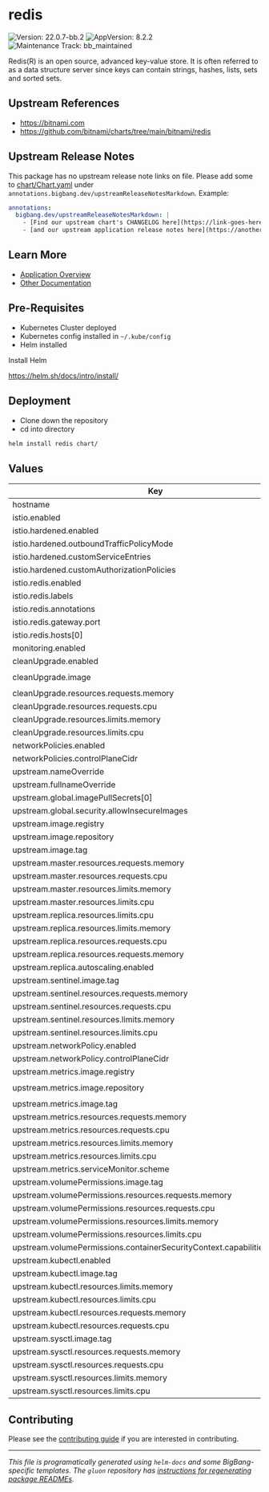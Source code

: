 <!-- Warning: Do not manually edit this file. See notes on gluon + helm-docs at the end of this file for more information. -->
# redis

![Version: 22.0.7-bb.2](https://img.shields.io/badge/Version-22.0.7--bb.2-informational?style=flat-square) ![AppVersion: 8.2.2](https://img.shields.io/badge/AppVersion-8.2.2-informational?style=flat-square) ![Maintenance Track: bb_maintained](https://img.shields.io/badge/Maintenance_Track-bb_maintained-yellow?style=flat-square)

Redis(R) is an open source, advanced key-value store. It is often referred to as a data structure server since keys can contain strings, hashes, lists, sets and sorted sets.

## Upstream References

- <https://bitnami.com>
- <https://github.com/bitnami/charts/tree/main/bitnami/redis>

## Upstream Release Notes

This package has no upstream release note links on file. Please add some to [chart/Chart.yaml](chart/Chart.yaml) under `annotations.bigbang.dev/upstreamReleaseNotesMarkdown`.
Example:
```yaml
annotations:
  bigbang.dev/upstreamReleaseNotesMarkdown: |
    - [Find our upstream chart's CHANGELOG here](https://link-goes-here/CHANGELOG.md)
    - [and our upstream application release notes here](https://another-link-here/RELEASE_NOTES.md)
```

## Learn More

- [Application Overview](docs/overview.md)
- [Other Documentation](docs/)

## Pre-Requisites

- Kubernetes Cluster deployed
- Kubernetes config installed in `~/.kube/config`
- Helm installed

Install Helm

https://helm.sh/docs/intro/install/

## Deployment

- Clone down the repository
- cd into directory

```bash
helm install redis chart/
```

## Values

| Key | Type | Default | Description |
|-----|------|---------|-------------|
| hostname | string | `"dev.bigbang.mil"` |  |
| istio.enabled | bool | `false` |  |
| istio.hardened.enabled | bool | `false` |  |
| istio.hardened.outboundTrafficPolicyMode | string | `"REGISTRY_ONLY"` |  |
| istio.hardened.customServiceEntries | list | `[]` |  |
| istio.hardened.customAuthorizationPolicies | list | `[]` |  |
| istio.redis.enabled | bool | `false` |  |
| istio.redis.labels | object | `{}` |  |
| istio.redis.annotations | object | `{}` |  |
| istio.redis.gateway.port | int | `15443` |  |
| istio.redis.hosts[0] | string | `"*"` |  |
| monitoring.enabled | bool | `false` |  |
| cleanUpgrade.enabled | bool | `false` |  |
| cleanUpgrade.image | string | `"registry1.dso.mil/ironbank/big-bang/base:2.1.0"` |  |
| cleanUpgrade.resources.requests.memory | string | `"256Mi"` |  |
| cleanUpgrade.resources.requests.cpu | string | `"100m"` |  |
| cleanUpgrade.resources.limits.memory | string | `"256Mi"` |  |
| cleanUpgrade.resources.limits.cpu | string | `"100m"` |  |
| networkPolicies.enabled | bool | `true` |  |
| networkPolicies.controlPlaneCidr | string | `"0.0.0.0/0"` |  |
| upstream.nameOverride | string | `"redis-bb"` |  |
| upstream.fullnameOverride | string | `"redis-bb"` |  |
| upstream.global.imagePullSecrets[0] | string | `"private-registry"` |  |
| upstream.global.security.allowInsecureImages | bool | `true` |  |
| upstream.image.registry | string | `"registry1.dso.mil"` |  |
| upstream.image.repository | string | `"ironbank/bitnami/redis"` |  |
| upstream.image.tag | string | `"8.2.2"` |  |
| upstream.master.resources.requests.memory | string | `"256Mi"` |  |
| upstream.master.resources.requests.cpu | string | `"100m"` |  |
| upstream.master.resources.limits.memory | string | `"256Mi"` |  |
| upstream.master.resources.limits.cpu | string | `"100m"` |  |
| upstream.replica.resources.limits.cpu | string | `"100m"` |  |
| upstream.replica.resources.limits.memory | string | `"256Mi"` |  |
| upstream.replica.resources.requests.cpu | string | `"100m"` |  |
| upstream.replica.resources.requests.memory | string | `"256Mi"` |  |
| upstream.replica.autoscaling.enabled | bool | `true` |  |
| upstream.sentinel.image.tag | string | `"8.0.2-debian-12-r2"` |  |
| upstream.sentinel.resources.requests.memory | string | `"256Mi"` |  |
| upstream.sentinel.resources.requests.cpu | string | `"100m"` |  |
| upstream.sentinel.resources.limits.memory | string | `"256Mi"` |  |
| upstream.sentinel.resources.limits.cpu | string | `"100m"` |  |
| upstream.networkPolicy.enabled | bool | `false` |  |
| upstream.networkPolicy.controlPlaneCidr | string | `"0.0.0.0/0"` |  |
| upstream.metrics.image.registry | string | `"registry1.dso.mil"` |  |
| upstream.metrics.image.repository | string | `"ironbank/bitnami/analytics/redis-exporter"` |  |
| upstream.metrics.image.tag | string | `"v1.77.0"` |  |
| upstream.metrics.resources.requests.memory | string | `"256Mi"` |  |
| upstream.metrics.resources.requests.cpu | string | `"100m"` |  |
| upstream.metrics.resources.limits.memory | string | `"256Mi"` |  |
| upstream.metrics.resources.limits.cpu | string | `"100m"` |  |
| upstream.metrics.serviceMonitor.scheme | string | `""` |  |
| upstream.volumePermissions.image.tag | string | `"12-debian-12-r46"` |  |
| upstream.volumePermissions.resources.requests.memory | string | `"256Mi"` |  |
| upstream.volumePermissions.resources.requests.cpu | string | `"100m"` |  |
| upstream.volumePermissions.resources.limits.memory | string | `"256Mi"` |  |
| upstream.volumePermissions.resources.limits.cpu | string | `"100m"` |  |
| upstream.volumePermissions.containerSecurityContext.capabilities.drop[0] | string | `"ALL"` |  |
| upstream.kubectl.enabled | bool | `false` |  |
| upstream.kubectl.image.tag | string | `"1.33.1-debian-12-r5"` |  |
| upstream.kubectl.resources.limits.memory | string | `"256Mi"` |  |
| upstream.kubectl.resources.limits.cpu | string | `"100m"` |  |
| upstream.kubectl.resources.requests.memory | string | `"256Mi"` |  |
| upstream.kubectl.resources.requests.cpu | string | `"100m"` |  |
| upstream.sysctl.image.tag | string | `"12-debian-12-r46"` |  |
| upstream.sysctl.resources.requests.memory | string | `"256Mi"` |  |
| upstream.sysctl.resources.requests.cpu | string | `"100m"` |  |
| upstream.sysctl.resources.limits.memory | string | `"256Mi"` |  |
| upstream.sysctl.resources.limits.cpu | string | `"100m"` |  |

## Contributing

Please see the [contributing guide](./CONTRIBUTING.md) if you are interested in contributing.

---

_This file is programatically generated using `helm-docs` and some BigBang-specific templates. The `gluon` repository has [instructions for regenerating package READMEs](https://repo1.dso.mil/big-bang/product/packages/gluon/-/blob/master/docs/bb-package-readme.md)._

